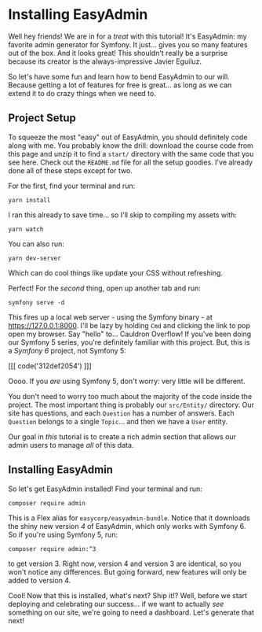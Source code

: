 # Installing EasyAdmin

Well hey friends! We are in for a *treat* with this tutorial! It's EasyAdmin: my
favorite admin generator for Symfony. It just... gives you so many features out of
the box. And it looks great! This shouldn't really be a surprise because its creator
is the always-impressive Javier Eguiluz.

So let's have some fun and learn how to bend EasyAdmin to our will. Because getting
a lot of features for free is great... as long as we can extend it to do crazy
things when we need to.

## Project Setup

To squeeze the most "easy" out of EasyAdmin, you should definitely code along with me.
You probably know the drill: download the course code from this page and unzip it to
find a `start/` directory with the same code that you see here. Check out the
`README.md` file for all the setup goodies. I've already done all of these steps
except for two.

For the first, find your terminal and run:

```terminal
yarn install
```

I ran this already to save time... so I'll skip to compiling my assets with:

```terminal
yarn watch
```

You can also run:

```terminal
yarn dev-server
```

Which can do cool things like update your CSS without refreshing.

Perfect! For the *second* thing, open up another tab and run:

```terminal
symfony serve -d
```

This fires up a local web server - using the Symfony binary - at
https://127.0.0.1:8000. I'll be lazy by holding `Cmd` and clicking the link to pop
open my browser. Say "hello" to... Cauldron Overflow! If you've been doing our
Symfony 5 series, you're definitely familiar with this project. But, this
is a *Symfony 6* project, not Symfony 5:

[[[ code('312def2054') ]]]

Oooo. If you *are* using Symfony 5, don't worry: very little will be different.

You don't need to worry too much about the majority of the code inside the project. The
most important thing is probably our `src/Entity/` directory. Our site has questions,
and each `Question` has a number of answers. Each `Question` belongs to a single
`Topic`... and then we have a `User` entity.

Our goal in *this* tutorial is to create a rich admin section that allows our admin
users to manage *all* of this data.

## Installing EasyAdmin

So let's get EasyAdmin installed! Find your terminal and run:

```terminal
composer require admin
```

This is a Flex alias for `easycorp/easyadmin-bundle`. Notice that it downloads the
shiny new version *4* of EasyAdmin, which only works with Symfony 6. So if you're using
Symfony 5, run:

```terminal skip-ci
composer require admin:^3
```

to get version 3. Right now, version 4 and version 3 are identical,
so you won't notice any differences. But going forward, new features will only be
added to version 4.

Cool! Now that this is installed, what's next? Ship it!? Well, before we start
deploying and celebrating our success... if we want to actually *see* something
on our site, we're going to need a dashboard. Let's generate that next!
